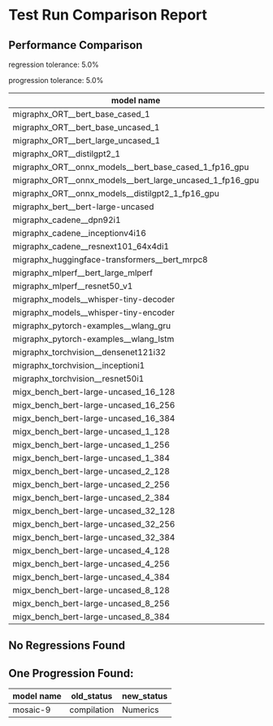 # Test Run Comparison Report

## Performance Comparison

regression tolerance: 5.0%

progression tolerance: 5.0%

|model name|exit_status|analysis|old_time_ms|new_time_ms|change_ms|percent_change|
|---|---|---|---|---|---|---|
|migraphx_ORT__bert_base_cased_1|PASS|within tol|115.9398|115.7387|-0.2011|-0.17%|
|migraphx_ORT__bert_base_uncased_1|PASS|within tol|116.7004|117.0631|0.3627|0.31%|
|migraphx_ORT__bert_large_uncased_1|PASS|within tol|541.232|554.1035|12.8715|2.38%|
|migraphx_ORT__distilgpt2_1|PASS|within tol|68.5415|69.0254|0.484|0.71%|
|migraphx_ORT__onnx_models__bert_base_cased_1_fp16_gpu|Numerics|within tol|62.4454|62.1003|-0.3452|-0.55%|
|migraphx_ORT__onnx_models__bert_large_uncased_1_fp16_gpu|Numerics|within tol|328.5723|328.1115|-0.4608|-0.14%|
|migraphx_ORT__onnx_models__distilgpt2_1_fp16_gpu|Numerics|within tol|34.1807|34.3786|0.1979|0.58%|
|migraphx_bert__bert-large-uncased|PASS|within tol|19.2933|19.2999|0.0066|0.03%|
|migraphx_cadene__dpn92i1|PASS|within tol|5.4325|5.4647|0.0322|0.59%|
|migraphx_cadene__inceptionv4i16|PASS|within tol|27.3161|27.2789|-0.0372|-0.14%|
|migraphx_cadene__resnext101_64x4di1|PASS|within tol|5.96|6.0952|0.1351|2.27%|
|migraphx_huggingface-transformers__bert_mrpc8|PASS|progression|7.3321|6.9173|-0.4148|-5.66%|
|migraphx_mlperf__bert_large_mlperf|Numerics|within tol|30.079|28.7917|-1.2874|-4.28%|
|migraphx_mlperf__resnet50_v1|PASS|within tol|4.8464|5.0201|0.1737|3.58%|
|migraphx_models__whisper-tiny-decoder|PASS|within tol|38.4077|38.3393|-0.0684|-0.18%|
|migraphx_models__whisper-tiny-encoder|Numerics|within tol|45.848|46.839|0.991|2.16%|
|migraphx_pytorch-examples__wlang_gru|PASS|regression|18.1873|19.355|1.1676|6.42%|
|migraphx_pytorch-examples__wlang_lstm|PASS|within tol|9.4108|9.5595|0.1487|1.58%|
|migraphx_torchvision__densenet121i32|PASS|within tol|17.2485|17.2132|-0.0353|-0.2%|
|migraphx_torchvision__inceptioni1|PASS|within tol|4.786|4.8101|0.024|0.5%|
|migraphx_torchvision__resnet50i1|PASS|within tol|3.1597|3.1558|-0.0039|-0.12%|
|migx_bench_bert-large-uncased_16_128|PASS|within tol|26.9936|26.8372|-0.1564|-0.58%|
|migx_bench_bert-large-uncased_16_256|PASS|within tol|38.3317|37.7953|-0.5364|-1.4%|
|migx_bench_bert-large-uncased_16_384|PASS|within tol|58.5685|57.2306|-1.3379|-2.28%|
|migx_bench_bert-large-uncased_1_128|PASS|within tol|12.1925|12.1432|-0.0493|-0.4%|
|migx_bench_bert-large-uncased_1_256|PASS|within tol|12.5247|12.719|0.1943|1.55%|
|migx_bench_bert-large-uncased_1_384|PASS|within tol|19.4395|19.353|-0.0865|-0.44%|
|migx_bench_bert-large-uncased_2_128|PASS|within tol|12.7061|12.8421|0.136|1.07%|
|migx_bench_bert-large-uncased_2_256|PASS|within tol|19.5607|19.5323|-0.0285|-0.15%|
|migx_bench_bert-large-uncased_2_384|PASS|within tol|20.2964|20.3526|0.0562|0.28%|
|migx_bench_bert-large-uncased_32_128|PASS|within tol|36.8817|36.5708|-0.3109|-0.84%|
|migx_bench_bert-large-uncased_32_256|PASS|within tol|77.7589|76.4215|-1.3374|-1.72%|
|migx_bench_bert-large-uncased_32_384|PASS|within tol|119.5519|116.8138|-2.7381|-2.29%|
|migx_bench_bert-large-uncased_4_128|PASS|within tol|19.6758|19.6949|0.019|0.1%|
|migx_bench_bert-large-uncased_4_256|PASS|within tol|20.7921|20.9669|0.1748|0.84%|
|migx_bench_bert-large-uncased_4_384|PASS|within tol|24.3419|24.0623|-0.2797|-1.15%|
|migx_bench_bert-large-uncased_8_128|PASS|within tol|20.7825|20.6984|-0.0842|-0.41%|
|migx_bench_bert-large-uncased_8_256|PASS|within tol|27.3696|27.2882|-0.0814|-0.3%|
|migx_bench_bert-large-uncased_8_384|PASS|within tol|34.7673|34.4749|-0.2924|-0.84%|

## No Regressions Found

## One Progression Found:

|model name|old_status|new_status|
|---|---|---|
|mosaic-9|compilation|Numerics|


